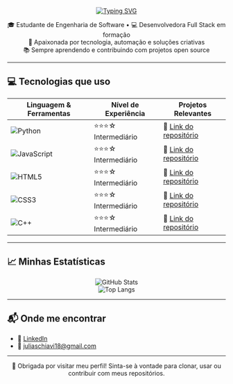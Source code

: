 <div align="center">
  <a href="https://git.io/typing-svg">
    <img src="https://readme-typing-svg.herokuapp.com?font=Montserrat&weight=600&size=25&pause=200&color=FF69B4&center=true&vCenter=true&width=500&lines=Olá%2C+eu+sou+a+Julia+Schiavi+%F0%9F%91%8B;Desenvolvedora+em+formação+%F0%9F%92%BB;Bem-vindo+ao+meu+perfil!+%F0%9F%92%95" alt="Typing SVG" />
  </a>
</div>

<p align="center">
  🎓 Estudante de Engenharia de Software • 💻 Desenvolvedora Full Stack em formação <br>
  🌱 Apaixonada por tecnologia, automação e soluções criativas <br>
  📚 Sempre aprendendo e contribuindo com projetos open source
</p>

---

## 💻 Tecnologias que uso

| Linguagem & Ferramentas | Nível de Experiência | Projetos Relevantes                    |
|--------------------------|----------------------|----------------------------------------|
| ![Python](https://img.shields.io/badge/-Python-FFD1DC?style=flat&logo=python&logoColor=black)         | ⭐⭐⭐☆ Intermediário | 🔗 [Link do repositório](https://github.com/juliaschiavi18) |
| ![JavaScript](https://img.shields.io/badge/-JavaScript-FFD1DC?style=flat&logo=javascript&logoColor=black) | ⭐⭐⭐☆ Intermediário | 🔗 [Link do repositório](https://github.com/juliaschiavi18) |
| ![HTML5](https://img.shields.io/badge/-HTML5-FFD1DC?style=flat&logo=html5&logoColor=black)           | ⭐⭐⭐☆ Intermediário | 🔗 [Link do repositório](https://github.com/juliaschiavi18) |
| ![CSS3](https://img.shields.io/badge/-CSS3-FFD1DC?style=flat&logo=css3&logoColor=black)              | ⭐⭐⭐☆ Intermediário | 🔗 [Link do repositório](https://github.com/juliaschiavi18) |
| ![C++](https://img.shields.io/badge/-C++-FFD1DC?style=flat&logo=c%2B%2B&logoColor=black)             | ⭐⭐⭐☆ Intermediário | 🔗 [Link do repositório](https://github.com/juliaschiavi18) |

---

## 📈 Minhas Estatísticas

<div align="center">

![GitHub Stats](https://github-readme-stats.vercel.app/api?username=juliaschiavi18&show_icons=true&theme=dracula&title_color=FF69B4&icon_color=FF69B4)  
![Top Langs](https://github-readme-stats.vercel.app/api/top-langs/?username=juliaschiavi18&layout=compact&theme=dracula&title_color=FF69B4)

</div>

---

## 📬 Onde me encontrar

- 💼 [LinkedIn](https://www.linkedin.com/in/julia-schiavi-10a84b1a5/)
- 📧 juliaschiavi18@gmail.com

---

<p align="center">
  💜 Obrigada por visitar meu perfil! Sinta-se à vontade para clonar, usar ou contribuir com meus repositórios.
</p>
